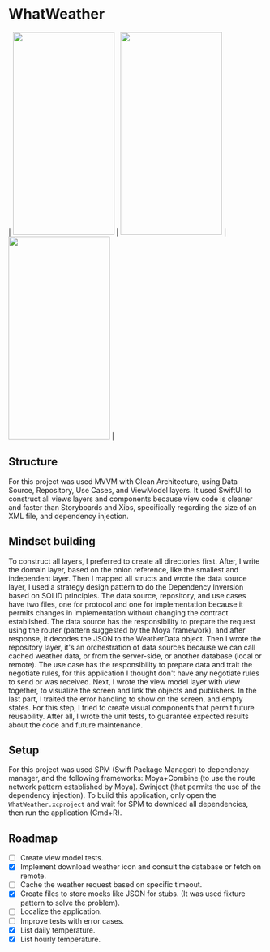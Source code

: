 # WhatWeather

| <img src="https://user-images.githubusercontent.com/7704799/185476664-f8711d06-1648-4b89-8d6f-055b048e3b85.png" width="200" height="400"> | <img src="https://user-images.githubusercontent.com/7704799/185476621-ff7b6dfa-b236-4b9e-a22d-6b14e6da6dd6.png" width="200" height="400"> | <img src="https://user-images.githubusercontent.com/7704799/185476645-9344bdb4-9772-40bc-a339-8c0d907b69da.png" width="200" height="400"> |

## Structure

For this project was used MVVM with Clean Architecture, using Data Source, Repository, Use Cases, and ViewModel layers. It used SwiftUI to construct all views layers and components because view code is cleaner and faster than Storyboards and Xibs, specifically regarding the size of an XML file, and dependency injection.

## Mindset building

To construct all layers, I preferred to create all directories first. After, I write the domain layer, based on the onion reference, like the smallest and independent layer. Then I mapped all structs and wrote the data source layer, I used a strategy design pattern to do the Dependency Inversion based on SOLID principles. The data source, repository, and use cases have two files, one for protocol and one for implementation because it permits changes in implementation without changing the contract established. The data source has the responsibility to prepare the request using the router (pattern suggested by the Moya framework), and after response, it decodes the JSON to the WeatherData object.
Then I wrote the repository layer, it's an orchestration of data sources because we can call cached weather data, or from the server-side, or another database (local or remote).
The use case has the responsibility to prepare data and trait the negotiate rules, for this application I thought don't have any negotiate rules to send or was received.
Next, I wrote the view model layer with view together, to visualize the screen and link the objects and publishers. In the last part, I traited the error handling to show on the screen, and empty states. For this step, I tried to create visual components that permit future reusability.
After all, I wrote the unit tests, to guarantee expected results about the code and future maintenance.

## Setup

For this project was used SPM (Swift Package Manager) to dependency manager, and the following frameworks:
Moya+Combine (to use the route network pattern established by Moya).
Swinject (that permits the use of the dependency injection).
To build this application, only open the `WhatWeather.xcproject` and wait for SPM to download all dependencies, then run the application (Cmd+R).

## Roadmap

- [ ] Create view model tests.
- [x] Implement download weather icon and consult the database or fetch on remote.
- [ ] Cache the weather request based on specific timeout.
- [x] Create files to store mocks like JSON for stubs. (It was used fixture pattern to solve the problem).
- [ ] Localize the application.
- [ ] Improve tests with error cases.
- [x] List daily temperature.
- [x] List hourly temperature.
